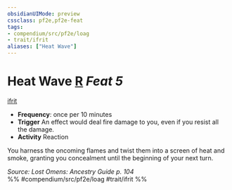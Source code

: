 ```yaml
---
obsidianUIMode: preview
cssclass: pf2e,pf2e-feat
tags:
- compendium/src/pf2e/loag
- trait/ifrit
aliases: ["Heat Wave"]
---
```

# Heat Wave  [R](rules/core-rulebook/chapter-9-playing-the-game.md#Actions "Reaction") *Feat 5*  
[ifrit](rules/traits/ifrit-b2.md)  

- **Frequency**: once per 10 minutes
- **Trigger** An effect would deal fire damage to you, even if you resist all the damage.
- **Activity** Reaction

You harness the oncoming flames and twist them into a screen of heat and smoke, granting you concealment until the beginning of your next turn.

*Source: Lost Omens: Ancestry Guide p. 104*  
%% #compendium/src/pf2e/loag #trait/ifrit %%